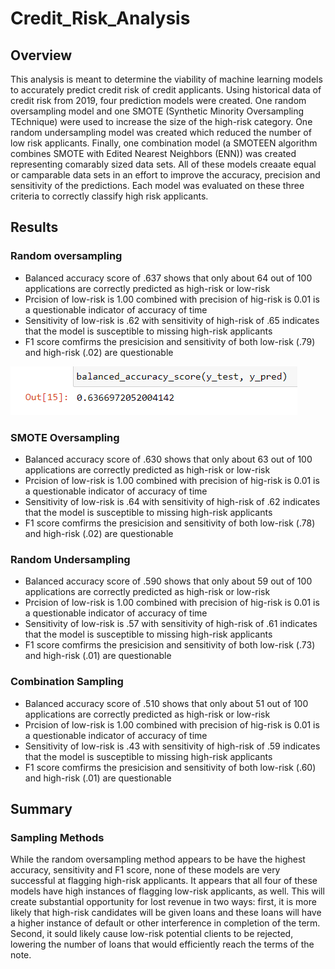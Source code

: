 # Credit_Risk_Analysis
## Overview

This analysis is meant to determine the viability of machine learning models to accurately predict credit risk of credit applicants. Using historical data of credit risk from 2019, four prediction models were created. One random oversampling model and one SMOTE (Synthetic Minority Oversampling TEchnique) were used to increase the size of the high-risk category. One random undersampling model was created which reduced the number of low risk applicants. Finally, one combination model (a SMOTEEN algorithm combines SMOTE with Edited Nearest Neighbors (ENN)) was created representing comarably sized data sets. All of these models creaate equal or camparable data sets in an effort to improve the accuracy, precision and sensitivity of the predictions. Each model was evaluated on these three criteria to correctly classify high risk applicants.

## Results

### Random oversampling
<ul>
  <li>Balanced accuracy score of .637 shows that only about 64 out of 100 applications are correctly predicted as high-risk or low-risk</li>
  <li>Prcision of low-risk is 1.00 combined with precision of hig-risk is 0.01 is a questionable indicator of accuracy of time</li>
  <li>Sensitivity of low-risk is .62 with sensitivity of high-risk of .65 indicates that the model is susceptible to missing high-risk applicants</li>
  <li>F1 score comfirms the presicision and sensitivity of both low-risk (.79) and high-risk (.02) are questionable</li>
</ul>

<img src="https://github.com/Angelique4791/Credit_Risk_Analysis/blob/main/Resources/ranover_bal_accuracy.png" alt="Random Oversample, Balanced Accuracy">

### SMOTE Oversampling
<ul>
  <li>Balanced accuracy score of .630 shows that only about 63 out of 100 applications are correctly predicted as high-risk or low-risk</li>
  <li>Prcision of low-risk is 1.00 combined with precision of hig-risk is 0.01 is a questionable indicator of accuracy of time</li>
  <li>Sensitivity of low-risk is .64 with sensitivity of high-risk of .62 indicates that the model is susceptible to missing high-risk applicants</li>
  <li>F1 score comfirms the presicision and sensitivity of both low-risk (.78) and high-risk (.02) are questionable</li>
</ul>

### Random Undersampling
<ul>
  <li>Balanced accuracy score of .590 shows that only about 59 out of 100 applications are correctly predicted as high-risk or low-risk</li>
  <li>Prcision of low-risk is 1.00 combined with precision of hig-risk is 0.01 is a questionable indicator of accuracy of time</li>
  <li>Sensitivity of low-risk is .57 with sensitivity of high-risk of .61 indicates that the model is susceptible to missing high-risk applicants</li>
  <li>F1 score comfirms the presicision and sensitivity of both low-risk (.73) and high-risk (.01) are questionable</li>
</ul>

### Combination Sampling
<ul>
  <li>Balanced accuracy score of .510 shows that only about 51 out of 100 applications are correctly predicted as high-risk or low-risk</li>
  <li>Prcision of low-risk is 1.00 combined with precision of hig-risk is 0.01 is a questionable indicator of accuracy of time</li>
  <li>Sensitivity of low-risk is .43 with sensitivity of high-risk of .59 indicates that the model is susceptible to missing high-risk applicants</li>
  <li>F1 score comfirms the presicision and sensitivity of both low-risk (.60) and high-risk (.01) are questionable</li>
</ul>

## Summary

### Sampling Methods

While the random oversampling method appears to be have the highest accuracy, sensitivity and F1 score, none of these models are very successful at flagging high-risk applicants. It appears that all four of these models have high instances of flagging low-risk applicants, as well. This will create substantial opportunity for lost revenue in two ways: first, it is more likely that high-risk candidates will be given loans and these loans will have a higher instance of default or other interference in completion of the term. Second, it sould likely cause low-risk potential clients to be rejected, lowering the number of loans that would efficiently reach the terms of the note.
